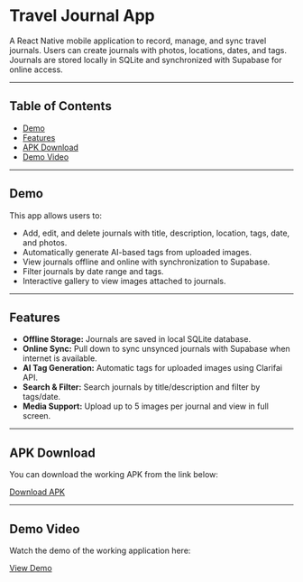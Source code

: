 # Travel Journal App

A React Native mobile application to record, manage, and sync travel journals. Users can create journals with photos, locations, dates, and tags. Journals are stored locally in SQLite and synchronized with Supabase for online access.

---

## Table of Contents

- [Demo](#demo)  
- [Features](#features)  
- [APK Download](#apk-download)  
- [Demo Video](#Demo-video)

---

## Demo

This app allows users to:

- Add, edit, and delete journals with title, description, location, tags, date, and photos.  
- Automatically generate AI-based tags from uploaded images.  
- View journals offline and online with synchronization to Supabase.  
- Filter journals by date range and tags.  
- Interactive gallery to view images attached to journals.

---

## Features

- **Offline Storage:** Journals are saved in local SQLite database.  
- **Online Sync:** Pull down to sync unsynced journals with Supabase when internet is available.  
- **AI Tag Generation:** Automatic tags for uploaded images using Clarifai API.  
- **Search & Filter:** Search journals by title/description and filter by tags/date.  
- **Media Support:** Upload up to 5 images per journal and view in full screen.  

---

## APK Download

You can download the working APK from the link below:

[Download APK](https://drive.google.com/drive/folders/1EaGKFv450GDQ43zQg587UdhTANpA2J6I?usp=sharing)  

---

## Demo Video

Watch the demo of the working application here:

[View Demo](https://drive.google.com/drive/folders/1lZZbJ-YAfRXFChvH2eujT82oyQ74Cvhg?usp=sharing)  

